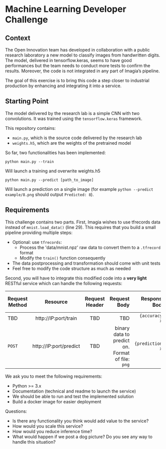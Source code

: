 # Machine Learning Developer Challenge
## Context
The Open Innovation team has developed in collaboration with a public research laboratory a new model to classify images from handwritten digits. The model, delivered in tensorflow.keras, seems to have good performances but the team needs to conduct more tests to confirm the results.
Moreover, the code is not integrated in any part of Imagia’s pipeline.

The goal of this exercise is to bring this code a step closer to industrial production by enhancing and integrating it into a service.

## Starting Point
The model delivered by the research lab is a simple CNN with two convolutions. It was trained using the `tensorflow.keras` framework.

This repository contains:

* `main.py`, which is the source code delivered by the research lab
* `weights.h5`, which are the weights of the pretrained model

So far, two functionalities has been implemented:
```
python main.py --train
```

Will launch a training and overwrite weights.h5
```
python main.py --predict [path_to_image]
```

Will launch a prediction on a single image (for example `python --predict example/8.png` should output `Predicted: 8`).

## Requirements

This challenge contains two parts. First, Imagia wishes to use tfrecords data instead of `mnist.load_data()` (line 29). This requires that you build a small pipeline providing multiple steps:
* Optional: use `tfrecords`: 
   * Process the 'data/mnist.npz' raw data to convert them to a `.tfrecord` format 
   * Modify the `train()` function consequently
* The data postprocessing and transformation should come with unit tests
* Feel free to modify the code structure as much as needed

Second, you will have to integrate this modified code into a **very light** RESTful service which can handle the following requests:

| Request Method | Resource | Request Header | Request Body  | Response Body | Response Status Code |
| ------------- |:-------------:|:-------------:| -----:| -----:| -----:|
| TBD | http://IP:port/train | TBD | TBD | `{accuracy: x}` | TBD |
| `POST` | http://IP:port/predict | TBD | binary data to predict on. Format of file: `png` | `{prediction: x}` | TBD |

We ask you to meet the following requirements:
* Python >= 3.x
* Documentation (technical and readme to launch the service)
* We should be able to run and test the implemented solution
* Build a docker image for easier deployment

Questions:
* Is there any functionality you think would add value to the service?
* How would you scale this service?
* How would you reduce inference time?
* What would happen if we post a dog picture? Do you see any way to handle this situation?

